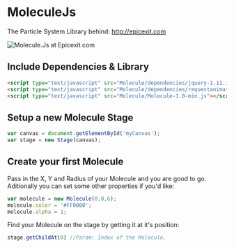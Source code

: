 # MoleculeJs
The Particle System Library behind: http://epicexit.com

![Molecule.Js at Epicexit.com](http://wautersj.be/share/molecule-tml-2.png "Molecule.Js at Epicexit.com")

## Include Dependencies & Library

```html
<script type="text/javascript" src="Molecule/dependencies/jquery-1.11.1.js"></script>
<script type="text/javascript" src="Molecule/dependencies/requestanimationframe.js"></script>
<script type="text/javascript" src="Molecule/Molecule-1.0-min.js"></script>
```

## Setup a new Molecule Stage

```javascript
var canvas = document.getElementById('myCanvas');
var stage = new Stage(canvas);
```

## Create your first Molecule
Pass in the X, Y and Radius of your Molecule and you are good to go.  
Aditionally you can set some other properties if you'd like:

```javascript
var molecule = new Molecule(0,0,6);
molecule.color = '#FF0000';
molecule.alpha = 1;
```

Find your Molecule on the stage by getting it at it's position:
```javascript
stage.getChildAt(0) //Param: Index of the Molecule.
```
